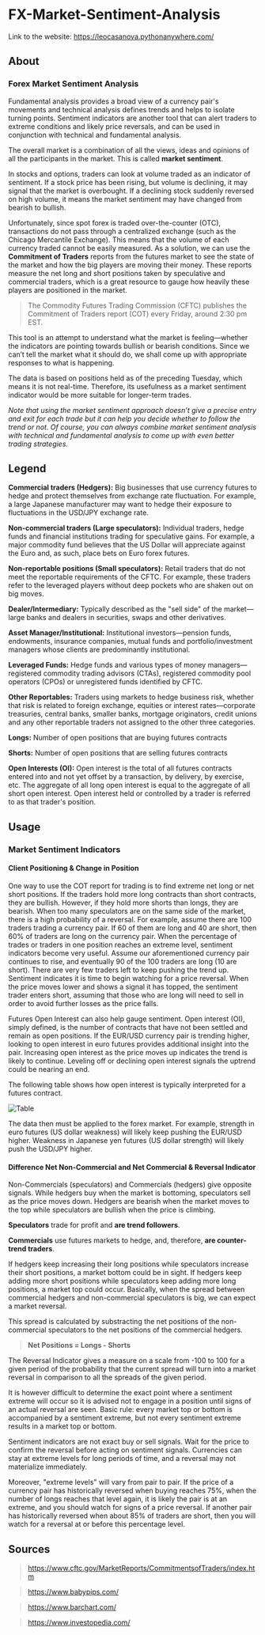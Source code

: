 # FX-Market-Sentiment-Analysis

Link to the website: https://leocasanova.pythonanywhere.com/

## About

### Forex Market Sentiment Analysis

Fundamental analysis provides a broad view of a currency pair's movements and technical analysis defines trends and helps to isolate turning points. Sentiment indicators are another tool that can alert traders to extreme conditions and likely price reversals, and can be used in conjunction with technical and fundamental analysis.

The overall market is a combination of all the views, ideas and opinions of all the participants in the market. This is called **market sentiment**.

In stocks and options, traders can look at volume traded as an indicator of sentiment. If a stock price has been rising, but volume is declining, it may signal that the market is overbought. If a declining stock suddenly reversed on high volume, it means the market sentiment may have changed from bearish to bullish.

Unfortunately, since spot forex is traded over-the-counter (OTC), transactions do not pass through a centralized exchange (such as the Chicago Mercantile Exchange). This means that the volume of each currency traded cannot be easily measured. As a solution, we can use the **Commitment of Traders** reports from the futures market to see the state of the market and how the big players are moving their money. These reports measure the net long and short positions taken by speculative and commercial traders, which is a great resource to gauge how heavily these players are positioned in the market.

> The Commodity Futures Trading Commission (CFTC) publishes the Commitment of Traders report (COT) every Friday, around 2:30 pm EST.

This tool is an attempt to understand what the market is feeling—whether the indicators are pointing towards bullish or bearish conditions. Since we can’t tell the market what it should do, we shall come up with appropriate responses to what is happening.

The data is based on positions held as of the preceding Tuesday, which means it is not real-time. Therefore, its usefulness as a market sentiment indicator would be more suitable for longer-term trades.

*Note that using the market sentiment approach doesn’t give a precise entry and exit for each trade but it can help you decide whether to follow the trend or not. Of course, you can always combine market sentiment analysis with technical and fundamental analysis to come up with even better trading strategies.*

## Legend

**Commercial traders (Hedgers):** Big businesses that use currency futures to hedge and protect themselves from exchange rate fluctuation. For example, a large Japanese manufacturer may want to hedge their exposure to fluctuations in the USD/JPY exchange rate.

**Non-commercial traders (Large speculators):** Individual traders, hedge funds and financial institutions trading for speculative gains. For example, a major commodity fund believes that the US Dollar will appreciate against the Euro and, as such, place bets on Euro forex futures.

**Non-reportable positions (Small speculators):** Retail traders that do not meet the reportable requirements of the CFTC. For example, these traders refer to the leveraged players without deep pockets who are shaken out on big moves.


**Dealer/Intermediary:** Typically described as the "sell side" of the market—large banks and dealers in securities, swaps and other derivatives.

**Asset Manager/Institutional:** Institutional investors—pension funds, endowments, insurance companies, mutual funds and portfolio/investment managers whose clients are predominantly institutional.

**Leveraged Funds:** Hedge funds and various types of money managers—registered commodity trading advisors (CTAs), registered commodity pool operators (CPOs) or unregistered funds identified by CFTC.

**Other Reportables:** Traders using markets to hedge business risk, whether that risk is related to foreign exchange, equities or interest rates—corporate treasuries, central banks, smaller banks, mortgage originators, credit unions and any other reportable traders not assigned to the other three categories.


**Longs:** Number of open positions that are buying futures contracts

**Shorts:** Number of open positions that are selling futures contracts

**Open Interests (OI):** Open interest is the total of all futures contracts entered into and not yet offset by a transaction, by delivery, by exercise, etc. The aggregate of all long open interest is equal to the aggregate of all short open interest. Open interest held or controlled by a trader is referred to as that trader's position.

## Usage

### Market Sentiment Indicators

#### Client Positioning & Change in Position

One way to use the COT report for trading is to find extreme net long or net short positions. If the traders hold more long contracts than short contracts, they are bullish. However, if they hold more shorts than longs, they are bearish. When too many speculators are on the same side of the market, there is a high probability of a reversal. For example, assume there are 100 traders trading a currency pair. If 60 of them are long and 40 are short, then 60% of traders are long on the currency pair. When the percentage of trades or traders in one position reaches an extreme level, sentiment indicators become very useful. Assume our aforementioned currency pair continues to rise, and eventually 90 of the 100 traders are long (10 are short). There are very few traders left to keep pushing the trend up. Sentiment indicates it is time to begin watching for a price reversal. When the price moves lower and shows a signal it has topped, the sentiment trader enters short, assuming that those who are long will need to sell in order to avoid further losses as the price falls.

Futures Open Interest can also help gauge sentiment. Open interest (OI), simply defined, is the number of contracts that have not been settled and remain as open positions. If the EUR/USD currency pair is trending higher, looking to open interest in euro futures provides additional insight into the pair. Increasing open interest as the price moves up indicates the trend is likely to continue. Leveling off or declining open interest signals the uptrend could be nearing an end.

The following table shows how open interest is typically interpreted for a futures contract.

![Table](table.png)

The data then must be applied to the forex market. For example, strength in euro futures (US dollar weakness) will likely keep pushing the EUR/USD higher. Weakness in Japanese yen futures (US dollar strength) will likely push the USD/JPY higher.

#### Difference Net Non-Commercial and Net Commercial & Reversal Indicator

Non-Commercials (speculators) and Commercials (hedgers) give opposite signals. While hedgers buy when the market is bottoming, speculators sell as the price moves down. Hedgers are bearish when the market moves to the top while speculators are bullish when the price is climbing.

**Speculators** trade for profit and **are trend followers**.

**Commercials** use futures markets to hedge, and, therefore, **are counter-trend traders**.

If hedgers keep increasing their long positions while speculators increase their short positions, a market bottom could be in sight. If hedgers keep adding more short positions while speculators keep adding more long positions, a market top could occur. Basically, when the spread between commercial hedgers and non-commercial speculators is big, we can expect a market reversal.

This spread is calculated by substracting the net positions of the non-commercial speculators to the net positions of the commercial hedgers.

> **Net Positions = Longs - Shorts**

The Reversal Indicator gives a measure on a scale from -100 to 100 for a given period of the probability that the current spread will turn into a market reversal in comparison to all the spreads of the given period.

It is however difficult to determine the exact point where a sentiment extreme will occur so it is advised not to engage in a position until signs of an actual reversal are seen. Basic rule: every market top or bottom is accompanied by a sentiment extreme, but not every sentiment extreme results in a market top or bottom.


Sentiment indicators are not exact buy or sell signals. Wait for the price to confirm the reversal before acting on sentiment signals. Currencies can stay at extreme levels for long periods of time, and a reversal may not materialize immediately.

Moreover, "extreme levels" will vary from pair to pair. If the price of a currency pair has historically reversed when buying reaches 75%, when the number of longs reaches that level again, it is likely the pair is at an extreme, and you should watch for signs of a price reversal. If another pair has historically reversed when about 85% of traders are short, then you will watch for a reversal at or before this percentage level.

## Sources
> https://www.cftc.gov/MarketReports/CommitmentsofTraders/index.htm

> https://www.babypips.com/

> https://www.barchart.com/

> https://www.investopedia.com/
